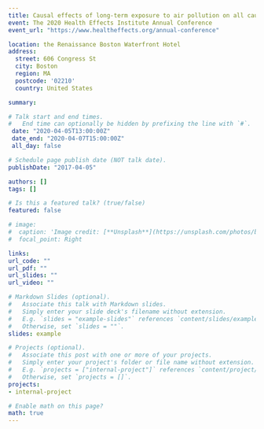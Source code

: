 ```yaml
---
title: Causal effects of long-term exposure to air pollution on all cause mortality
event: The 2020 Health Effects Institute Annual Conference
event_url: "https://www.healtheffects.org/annual-conference"

location: the Renaissance Boston Waterfront Hotel
address:
  street: 606 Congress St
  city: Boston
  region: MA
  postcode: '02210'
  country: United States

summary: 

# Talk start and end times.
#   End time can optionally be hidden by prefixing the line with `#`.
 date: "2020-04-05T13:00:00Z"
 date_end: "2020-04-07T15:00:00Z"
 all_day: false

# Schedule page publish date (NOT talk date).
publishDate: "2017-04-05"

authors: []
tags: []

# Is this a featured talk? (true/false)
featured: false

# image:
#  caption: 'Image credit: [**Unsplash**](https://unsplash.com/photos/bzdhc5b3Bxs)'
#  focal_point: Right

links:
url_code: ""
url_pdf: ""
url_slides: ""
url_video: ""

# Markdown Slides (optional).
#   Associate this talk with Markdown slides.
#   Simply enter your slide deck's filename without extension.
#   E.g. `slides = "example-slides"` references `content/slides/example-slides.md`.
#   Otherwise, set `slides = ""`.
slides: example

# Projects (optional).
#   Associate this post with one or more of your projects.
#   Simply enter your project's folder or file name without extension.
#   E.g. `projects = ["internal-project"]` references `content/project/deep-learning/index.md`.
#   Otherwise, set `projects = []`.
projects:
- internal-project

# Enable math on this page?
math: true
---
```

